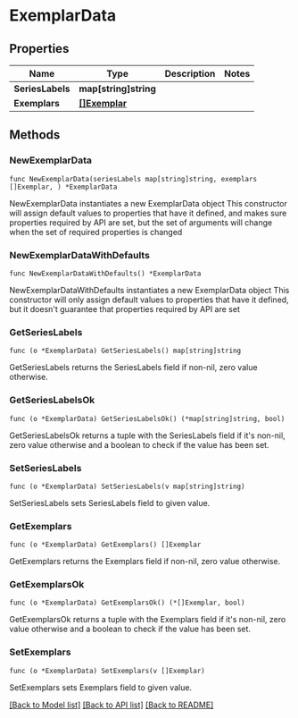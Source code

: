 # ExemplarData

## Properties

Name | Type | Description | Notes
------------ | ------------- | ------------- | -------------
**SeriesLabels** | **map[string]string** |  | 
**Exemplars** | [**[]Exemplar**](Exemplar.md) |  | 

## Methods

### NewExemplarData

`func NewExemplarData(seriesLabels map[string]string, exemplars []Exemplar, ) *ExemplarData`

NewExemplarData instantiates a new ExemplarData object
This constructor will assign default values to properties that have it defined,
and makes sure properties required by API are set, but the set of arguments
will change when the set of required properties is changed

### NewExemplarDataWithDefaults

`func NewExemplarDataWithDefaults() *ExemplarData`

NewExemplarDataWithDefaults instantiates a new ExemplarData object
This constructor will only assign default values to properties that have it defined,
but it doesn't guarantee that properties required by API are set

### GetSeriesLabels

`func (o *ExemplarData) GetSeriesLabels() map[string]string`

GetSeriesLabels returns the SeriesLabels field if non-nil, zero value otherwise.

### GetSeriesLabelsOk

`func (o *ExemplarData) GetSeriesLabelsOk() (*map[string]string, bool)`

GetSeriesLabelsOk returns a tuple with the SeriesLabels field if it's non-nil, zero value otherwise
and a boolean to check if the value has been set.

### SetSeriesLabels

`func (o *ExemplarData) SetSeriesLabels(v map[string]string)`

SetSeriesLabels sets SeriesLabels field to given value.


### GetExemplars

`func (o *ExemplarData) GetExemplars() []Exemplar`

GetExemplars returns the Exemplars field if non-nil, zero value otherwise.

### GetExemplarsOk

`func (o *ExemplarData) GetExemplarsOk() (*[]Exemplar, bool)`

GetExemplarsOk returns a tuple with the Exemplars field if it's non-nil, zero value otherwise
and a boolean to check if the value has been set.

### SetExemplars

`func (o *ExemplarData) SetExemplars(v []Exemplar)`

SetExemplars sets Exemplars field to given value.



[[Back to Model list]](../README.md#documentation-for-models) [[Back to API list]](../README.md#documentation-for-api-endpoints) [[Back to README]](../README.md)


